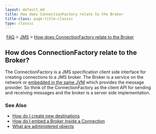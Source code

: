 ```yaml
---
layout: default_md
title: How does ConnectionFactory relate to the Broker 
title-class: page-title-classic
type: classic
---
```


 [FAQ](faq) > [JMS](jms) > [How does ConnectionFactory relate to the Broker](how-does-connectionfactory-relate-to-the-broker)


How does ConnectionFactory relate to the Broker?
------------------------------------------------

The ConnectionFactory is a JMS specification client side interface for creating connections to a JMS broker. The Broker is a service on the network or [embedded in the same JVM](how-do-i-embed-a-broker-inside-a-connection) which provides the message provider. So think of the ConnectionFactory as the client API for sending and receiving messages and the broker is a server side implementation.

### See Also

*   [How do I create new destinations](how-do-i-create-new-destinations)
*   [How do I embed a Broker inside a Connection](how-do-i-embed-a-broker-inside-a-connection)
*   [What are administered objects](what-are-administered-objects)

